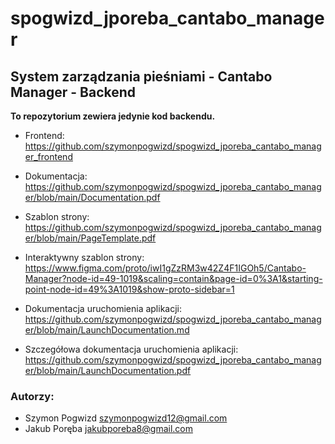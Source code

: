 
# spogwizd_jporeba_cantabo_manager
## System zarządzania pieśniami - Cantabo Manager - Backend <br>

<b>To repozytorium zewiera jedynie kod backendu.</b><br>

- Frontend: https://github.com/szymonpogwizd/spogwizd_jporeba_cantabo_manager_frontend <br>

- Dokumentacja: https://github.com/szymonpogwizd/spogwizd_jporeba_cantabo_manager/blob/main/Documentation.pdf <br>

- Szablon strony: https://github.com/szymonpogwizd/spogwizd_jporeba_cantabo_manager/blob/main/PageTemplate.pdf <br>
 
- Interaktywny szablon strony: https://www.figma.com/proto/iwI1gZzRM3w42Z4F1IGOh5/Cantabo-Manager?node-id=49-1019&scaling=contain&page-id=0%3A1&starting-point-node-id=49%3A1019&show-proto-sidebar=1 <br>

- Dokumentacja uruchomienia aplikacji: https://github.com/szymonpogwizd/spogwizd_jporeba_cantabo_manager/blob/main/LaunchDocumentation.md <br>

- Szczegółowa dokumentacja uruchomienia aplikacji: https://github.com/szymonpogwizd/spogwizd_jporeba_cantabo_manager/blob/main/LaunchDocumentation.pdf <br>

### Autorzy: 
- Szymon Pogwizd szymonpogwizd12@gmail.com
- Jakub Poręba jakubporeba8@gmail.com
